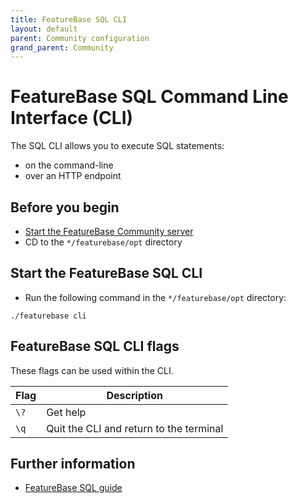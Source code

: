 ```yaml
---
title: FeatureBase SQL CLI
layout: default
parent: Community configuration
grand_parent: Community
---
```


# FeatureBase SQL Command Line Interface (CLI)

The SQL CLI allows you to execute SQL statements:
* on the command-line
* over an HTTP endpoint

## Before you begin

* [Start the FeatureBase Community server](/docs/community/com-startup-connect)
* CD to the `*/featurebase/opt` directory

## Start the FeatureBase SQL CLI

* Run the following command in the `*/featurebase/opt` directory:

```
./featurebase cli
```

## FeatureBase SQL CLI flags

These flags can be used within the CLI.

| Flag | Description |
|---|---|
| `\?` | Get help |
| `\q` | Quit the CLI and return to the terminal |

## Further information

* [FeatureBase SQL guide](/docs/sql-guide/sql-guide-home)
